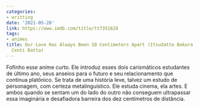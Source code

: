 ```yaml
---
categories:
- writting
date: '2021-05-28'
link: https://www.imdb.com/title/tt7351628
tags:
- animes
title: Our Love Has Always Been 10 Centimeters Apart (Itsudatte Bokura no Koi wa 10
  Centi Datta)
---
```


Fofinho esse anime curto. Ele introduz esses dois carismáticos estudantes de último ano, seus anseios para o futuro e seu relacionamento que continua platônico. Se trata de uma história leve, talvez um estudo de personagem, com certeza metalinguístico. Ele estuda cinema, ela artes. E ambos quando se sentam um do lado do outro não conseguem ultrapassar essa imaginária e desafiadora barreira dos dez centímetros de distância.

